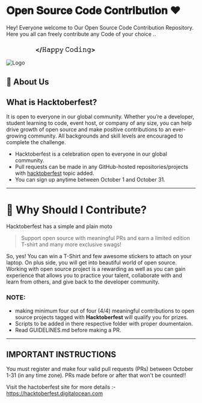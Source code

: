 
# 𝐎𝐩𝐞𝐧 𝐒𝐨𝐮𝐫𝐜𝐞 𝐂𝐨𝐝𝐞 𝐂𝐨𝐧𝐭𝐫𝐢𝐛𝐮𝐭𝐢𝐨𝐧 ❤
Hey! Everyone welcome to Our Open Source Code Contribution Repository. Here you all can freely contribute any Code of your choice ..
### ‎  ‎ ‎ ‎ ‎ ‎ ‎ ‎ ‎ ‎ ‎ ‎ ‎ ‎ ‎ ‎ ‎ ‎ ‎ ‎ </𝙷𝚊𝚙𝚙𝚢 𝙲𝚘𝚍𝚒𝚗𝚐>

![Logo](https://discoversdkcdn.azureedge.net/postscontent/version%20control/github%20contributin%20code.png)


## 🚀 About Us


## What is Hacktoberfest?

It is open to everyone in our global community. Whether you’re a developer, student learning to code, event host, or company of any size, you can help drive growth of open source and make positive contributions to an ever-growing community. All backgrounds and skill levels are encouraged to complete the challenge.

- Hacktoberfest is a celebration open to everyone in our global community.
- Pull requests can be made in any GitHub-hosted repositories/projects with [hacktoberfest](https://github.com/search?q=hacktoberfest) topic added.
- You can sign up anytime between October 1 and October 31.
***
# 👕 Why Should I Contribute?
Hacktoberfest has a simple and plain moto
> Support open source with meaningful PRs and earn a limited edition T-shirt and many more exclusive swags!

So, yes! You can win a T-Shirt and few awesome stickers to attach on your laptop. On plus side, you will get into beautiful world of open source.<br>
Working with open source project is a rewarding as well as you can gain experience that allows you to practice your talent, collaborate with and learn from others, and give back to the developer community. 
### NOTE:
* making minimum four out of four (4/4) meaningful contributions to open source projects tagged with **Hacktoberfest** will qualify you for prizes.
* Scripts to be added in there respective folder with proper doumentaion.
* Read GUIDELINES.md before making a PR.

***

## IMPORTANT INSTRUCTIONS
You must register and make four valid pull requests (PRs) between October 1-31 (in any time zone). PRs made before or after that won't be counted!!

Visit the hactoberfest site for more details :- https://hacktoberfest.digitalocean.com


